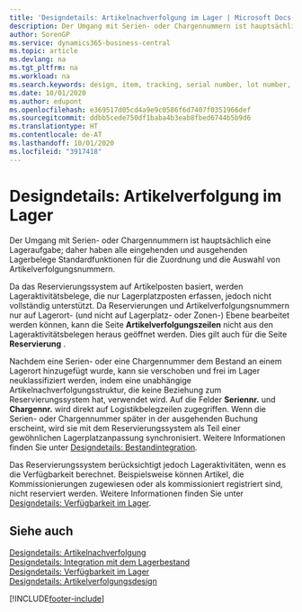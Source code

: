 ```yaml
---
title: 'Designdetails: Artikelnachverfolgung im Lager | Microsoft Docs'
description: Der Umgang mit Serien- oder Chargennummern ist hauptsächlich eine Lageraufgabe; daher haben alle eingehenden und ausgehenden Lagerbelege Standardfunktionen für die Zuordnung und die Auswahl von Artikelverfolgungsnummern. Da das Reservierungssystem auf Artikelposten basiert, werden Lageraktivitätsbelege, die nur Lagerplatzposten erfassen, jedoch nicht vollständig unterstützt.
author: SorenGP
ms.service: dynamics365-business-central
ms.topic: article
ms.devlang: na
ms.tgt_pltfrm: na
ms.workload: na
ms.search.keywords: design, item, tracking, serial number, lot number, outbound documents
ms.date: 10/01/2020
ms.author: edupont
ms.openlocfilehash: e369517d05cd4a9e9c0586f6d7407f0351966def
ms.sourcegitcommit: ddbb5cede750df1baba4b3eab8fbed6744b5b9d6
ms.translationtype: HT
ms.contentlocale: de-AT
ms.lasthandoff: 10/01/2020
ms.locfileid: "3917418"
---
```

# <a name="design-details-item-tracking-in-the-warehouse"></a>Designdetails: Artikelverfolgung im Lager
Der Umgang mit Serien- oder Chargennummern ist hauptsächlich eine Lageraufgabe; daher haben alle eingehenden und ausgehenden Lagerbelege Standardfunktionen für die Zuordnung und die Auswahl von Artikelverfolgungsnummern.  

Da das Reservierungssystem auf Artikelposten basiert, werden Lageraktivitätsbelege, die nur Lagerplatzposten erfassen, jedoch nicht vollständig unterstützt. Da Reservierungen und Artikelverfolgungsnummern nur auf Lagerort- (und nicht auf Lagerplatz- oder Zonen-) Ebene bearbeitet werden können, kann die Seite **Artikelverfolgungszeilen** nicht aus den Lageraktivitätsbelegen heraus geöffnet werden. Dies gilt auch für die Seite **Reservierung** .  

Nachdem eine Serien- oder eine Chargennummer dem Bestand an einem Lagerort hinzugefügt wurde, kann sie verschoben und frei im Lager neuklassifiziert werden, indem eine unabhängige Artikelnachverfolgungsstruktur, die keine Beziehung zum Reservierungssystem hat, verwendet wird. Auf die Felder **Seriennr.** und **Chargennr.** wird direkt auf Logistikbelegzeilen zugegriffen. Wenn die Serien- oder Chargennummer später in der ausgehenden Buchung erscheint, wird sie mit dem Reservierungssystem als Teil einer gewöhnlichen Lagerplatzanpassung synchronisiert. Weitere Informationen finden Sie unter [Designdetails: Bestandintegration](design-details-integration-with-inventory.md).  

Das Reservierungssystem berücksichtigt jedoch Lageraktivitäten, wenn es die Verfügbarkeit berechnet. Beispielsweise können Artikel, die Kommissionierungen zugewiesen oder als kommissioniert registriert sind, nicht reserviert werden. Weitere Informationen finden Sie unter [Designdetails: Verfügbarkeit im Lager](design-details-availability-in-the-warehouse.md).

## <a name="see-also"></a>Siehe auch  
[Designdetails: Artikelnachverfolgung](design-details-item-tracking.md)  
[Designdetails: Integration mit dem Lagerbestand](design-details-integration-with-inventory.md)  
[Designdetails: Verfügbarkeit im Lager](design-details-availability-in-the-warehouse.md)  
[Designdetails: Artikelverfolgungsdesign](design-details-item-tracking-design.md)


[!INCLUDE[footer-include](includes/footer-banner.md)]